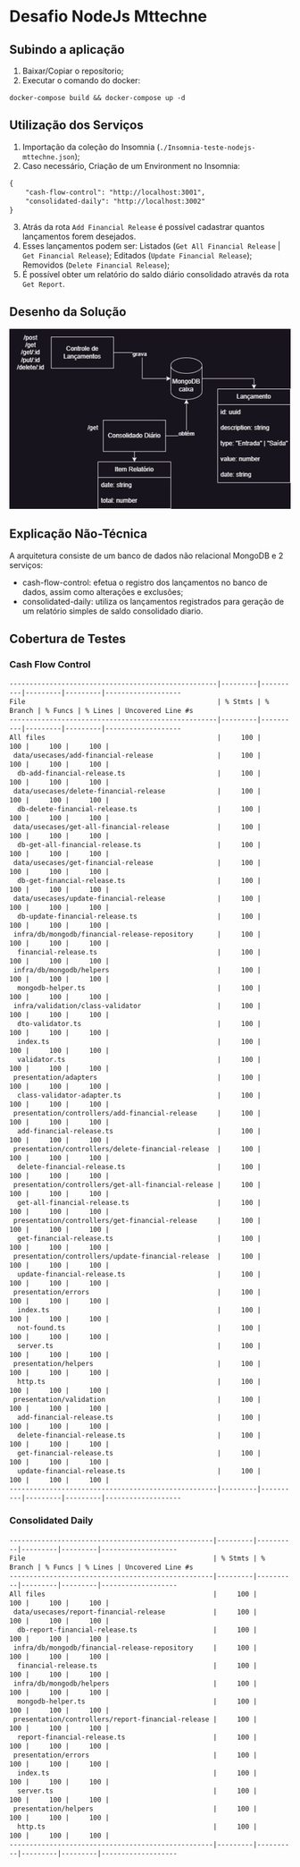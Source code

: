# Desafio NodeJs Mttechne

## Subindo a aplicação

1. Baixar/Copiar o reposítorio;
2. Executar o comando do docker:

```ssh
docker-compose build && docker-compose up -d
```

## Utilização dos Serviços

1. Importação da coleção do Insomnia (`./Insomnia-teste-nodejs-mttechne.json`);
2. Caso necessário, Criação de um Environment no Insomnia:

```
{
	"cash-flow-control": "http://localhost:3001",
	"consolidated-daily": "http://localhost:3002"
}
```

3. Atrás da rota `Add Financial Release` é possível cadastrar quantos lançamentos forem desejados.
4. Esses lançamentos podem ser: Listados (`Get All Financial Release` | `Get Financial Release`); Editados (`Update Financial Release`); Removidos (`Delete Financial Release`);
5. É possível obter um relatório do saldo diário consolidado através da rota `Get Report`.

## Desenho da Solução

![Arquitetura de Solução](./architecture.png 'Arquitetura de Solução')

## Explicação Não-Técnica

A arquitetura consiste de um banco de dados não relacional MongoDB e 2 serviços:

- cash-flow-control: efetua o registro dos lançamentos no banco de dados, assim como alterações e exclusões;
- consolidated-daily: utiliza os lançamentos registrados para geração de um relatório simples de saldo consolidado diario.

## Cobertura de Testes

### Cash Flow Control

```
----------------------------------------------------|---------|----------|---------|---------|-------------------
File                                                | % Stmts | % Branch | % Funcs | % Lines | Uncovered Line #s
----------------------------------------------------|---------|----------|---------|---------|-------------------
All files                                           |     100 |      100 |     100 |     100 |
 data/usecases/add-financial-release                |     100 |      100 |     100 |     100 |
  db-add-financial-release.ts                       |     100 |      100 |     100 |     100 |
 data/usecases/delete-financial-release             |     100 |      100 |     100 |     100 |
  db-delete-financial-release.ts                    |     100 |      100 |     100 |     100 |
 data/usecases/get-all-financial-release            |     100 |      100 |     100 |     100 |
  db-get-all-financial-release.ts                   |     100 |      100 |     100 |     100 |
 data/usecases/get-financial-release                |     100 |      100 |     100 |     100 |
  db-get-financial-release.ts                       |     100 |      100 |     100 |     100 |
 data/usecases/update-financial-release             |     100 |      100 |     100 |     100 |
  db-update-financial-release.ts                    |     100 |      100 |     100 |     100 |
 infra/db/mongodb/financial-release-repository      |     100 |      100 |     100 |     100 |
  financial-release.ts                              |     100 |      100 |     100 |     100 |
 infra/db/mongodb/helpers                           |     100 |      100 |     100 |     100 |
  mongodb-helper.ts                                 |     100 |      100 |     100 |     100 |
 infra/validation/class-validator                   |     100 |      100 |     100 |     100 |
  dto-validator.ts                                  |     100 |      100 |     100 |     100 |
  index.ts                                          |     100 |      100 |     100 |     100 |
  validator.ts                                      |     100 |      100 |     100 |     100 |
 presentation/adapters                              |     100 |      100 |     100 |     100 |
  class-validator-adapter.ts                        |     100 |      100 |     100 |     100 |
 presentation/controllers/add-financial-release     |     100 |      100 |     100 |     100 |
  add-financial-release.ts                          |     100 |      100 |     100 |     100 |
 presentation/controllers/delete-financial-release  |     100 |      100 |     100 |     100 |
  delete-financial-release.ts                       |     100 |      100 |     100 |     100 |
 presentation/controllers/get-all-financial-release |     100 |      100 |     100 |     100 |
  get-all-financial-release.ts                      |     100 |      100 |     100 |     100 |
 presentation/controllers/get-financial-release     |     100 |      100 |     100 |     100 |
  get-financial-release.ts                          |     100 |      100 |     100 |     100 |
 presentation/controllers/update-financial-release  |     100 |      100 |     100 |     100 |
  update-financial-release.ts                       |     100 |      100 |     100 |     100 |
 presentation/errors                                |     100 |      100 |     100 |     100 |
  index.ts                                          |     100 |      100 |     100 |     100 |
  not-found.ts                                      |     100 |      100 |     100 |     100 |
  server.ts                                         |     100 |      100 |     100 |     100 |
 presentation/helpers                               |     100 |      100 |     100 |     100 |
  http.ts                                           |     100 |      100 |     100 |     100 |
 presentation/validation                            |     100 |      100 |     100 |     100 |
  add-financial-release.ts                          |     100 |      100 |     100 |     100 |
  delete-financial-release.ts                       |     100 |      100 |     100 |     100 |
  get-financial-release.ts                          |     100 |      100 |     100 |     100 |
  update-financial-release.ts                       |     100 |      100 |     100 |     100 |
----------------------------------------------------|---------|----------|---------|---------|-------------------
```

### Consolidated Daily

```
---------------------------------------------------|---------|----------|---------|---------|-------------------
File                                               | % Stmts | % Branch | % Funcs | % Lines | Uncovered Line #s
---------------------------------------------------|---------|----------|---------|---------|-------------------
All files                                          |     100 |      100 |     100 |     100 |
 data/usecases/report-financial-release            |     100 |      100 |     100 |     100 |
  db-report-financial-release.ts                   |     100 |      100 |     100 |     100 |
 infra/db/mongodb/financial-release-repository     |     100 |      100 |     100 |     100 |
  financial-release.ts                             |     100 |      100 |     100 |     100 |
 infra/db/mongodb/helpers                          |     100 |      100 |     100 |     100 |
  mongodb-helper.ts                                |     100 |      100 |     100 |     100 |
 presentation/controllers/report-financial-release |     100 |      100 |     100 |     100 |
  report-financial-release.ts                      |     100 |      100 |     100 |     100 |
 presentation/errors                               |     100 |      100 |     100 |     100 |
  index.ts                                         |     100 |      100 |     100 |     100 |
  server.ts                                        |     100 |      100 |     100 |     100 |
 presentation/helpers                              |     100 |      100 |     100 |     100 |
  http.ts                                          |     100 |      100 |     100 |     100 |
---------------------------------------------------|---------|----------|---------|---------|-------------------
```

